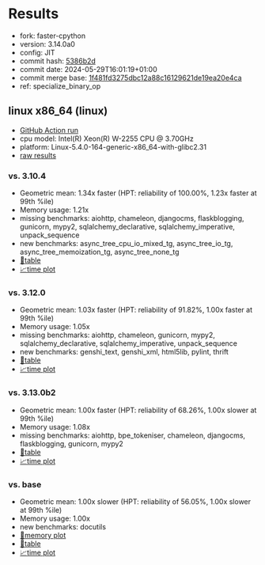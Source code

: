 # Results

- fork: faster-cpython
- version: 3.14.0a0
- config: JIT
- commit hash: [5386b2d](https://github.com/faster%2dcpython/cpython/commit/5386b2d)
- commit date: 2024-05-29T16:01:19+01:00
- commit merge base: [1f481fd3275dbc12a88c16129621de19ea20e4ca](https://github.com/faster%2dcpython/cpython/commit/1f481fd3275dbc12a88c16129621de19ea20e4ca)
- ref: specialize_binary_op

## linux x86_64 (linux)

- [GitHub Action run](https://github.com/faster-cpython/benchmarking/actions/runs/9404548675)
- cpu model: Intel(R) Xeon(R) W-2255 CPU @ 3.70GHz
- platform: Linux-5.4.0-164-generic-x86_64-with-glibc2.31
- [raw results](bm-20240529-linux-x86_64-faster%252dcpython-specialize_binary_op-3.14.0a0-5386b2d.json)

### vs. 3.10.4

- Geometric mean: 1.34x faster (HPT: reliability of 100.00%, 1.23x faster at 99th %ile)
- Memory usage: 1.21x
- missing benchmarks: aiohttp, chameleon, djangocms, flaskblogging, gunicorn, mypy2, sqlalchemy_declarative, sqlalchemy_imperative, unpack_sequence
- new benchmarks: async_tree_cpu_io_mixed_tg, async_tree_io_tg, async_tree_memoization_tg, async_tree_none_tg
- [📄table](bm-20240529-linux-x86_64-faster%252dcpython-specialize_binary_op-3.14.0a0-5386b2d-vs-3.10.4.md)
- [📈time plot](bm-20240529-linux-x86_64-faster%252dcpython-specialize_binary_op-3.14.0a0-5386b2d-vs-3.10.4.svg)

### vs. 3.12.0

- Geometric mean: 1.03x faster (HPT: reliability of 91.82%, 1.00x faster at 99th %ile)
- Memory usage: 1.05x
- missing benchmarks: aiohttp, chameleon, gunicorn, mypy2, sqlalchemy_declarative, sqlalchemy_imperative, unpack_sequence
- new benchmarks: genshi_text, genshi_xml, html5lib, pylint, thrift
- [📄table](bm-20240529-linux-x86_64-faster%252dcpython-specialize_binary_op-3.14.0a0-5386b2d-vs-3.12.0.md)
- [📈time plot](bm-20240529-linux-x86_64-faster%252dcpython-specialize_binary_op-3.14.0a0-5386b2d-vs-3.12.0.svg)

### vs. 3.13.0b2

- Geometric mean: 1.00x faster (HPT: reliability of 68.26%, 1.00x slower at 99th %ile)
- Memory usage: 1.08x
- missing benchmarks: aiohttp, bpe_tokeniser, chameleon, djangocms, flaskblogging, gunicorn, mypy2
- [📄table](bm-20240529-linux-x86_64-faster%252dcpython-specialize_binary_op-3.14.0a0-5386b2d-vs-3.13.0b2.md)
- [📈time plot](bm-20240529-linux-x86_64-faster%252dcpython-specialize_binary_op-3.14.0a0-5386b2d-vs-3.13.0b2.svg)

### vs. base

- Geometric mean: 1.00x slower (HPT: reliability of 56.05%, 1.00x slower at 99th %ile)
- Memory usage: 1.00x
- new benchmarks: docutils
- [🧠memory plot](bm-20240529-linux-x86_64-faster%252dcpython-specialize_binary_op-3.14.0a0-5386b2d-vs-base-mem.svg)
- [📄table](bm-20240529-linux-x86_64-faster%252dcpython-specialize_binary_op-3.14.0a0-5386b2d-vs-base.md)
- [📈time plot](bm-20240529-linux-x86_64-faster%252dcpython-specialize_binary_op-3.14.0a0-5386b2d-vs-base.svg)

